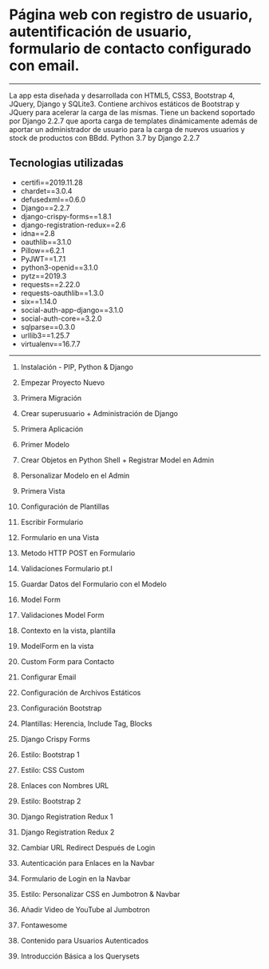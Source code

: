 # Página web con registro de usuario, autentificación de usuario, formulario de contacto configurado con email.
---

La app esta diseñada y desarrollada con HTML5, CSS3, Bootstrap 4, JQuery, Django y SQLite3. Contiene archivos estáticos de Bootstrap y JQuery para acelerar la carga de las mismas. Tiene un backend soportado por Django 2.2.7 que aporta carga de templates dinámicamente además de aportar un administrador de usuario para la carga de nuevos usuarios y stock de productos con BBdd. Python 3.7 by Django 2.2.7

## Tecnologias utilizadas

- certifi==2019.11.28
- chardet==3.0.4
- defusedxml==0.6.0
- Django==2.2.7
- django-crispy-forms==1.8.1
- django-registration-redux==2.6
- idna==2.8
- oauthlib==3.1.0
- Pillow==6.2.1
- PyJWT==1.7.1
- python3-openid==3.1.0
- pytz==2019.3
- requests==2.22.0
- requests-oauthlib==1.3.0
- six==1.14.0
- social-auth-app-django==3.1.0
- social-auth-core==3.2.0
- sqlparse==0.3.0
- urllib3==1.25.7
- virtualenv==16.7.7

---

1. Instalación - PIP, Python & Django

2. Empezar Proyecto Nuevo

3. Primera Migración

4. Crear superusuario + Administración de Django

5. Primera Aplicación

6. Primer Modelo

7. Crear Objetos en Python Shell + Registrar Model en Admin

8. Personalizar Modelo en el Admin

9. Primera Vista

10. Configuración de Plantillas

11. Escribir Formulario

12. Formulario en una Vista

13. Metodo HTTP POST en Formulario

14. Validaciones Formulario pt.I

15. Guardar Datos del Formulario con el Modelo

16. Model Form

17. Validaciones Model Form

18. Contexto en la vista, plantilla

19. ModelForm en la vista

20. Custom Form para Contacto

21. Configurar Email

22. Configuración de Archivos Estáticos

23. Configuración Bootstrap

24. Plantillas: Herencia, Include Tag, Blocks

25. Django Crispy Forms

26. Estilo: Bootstrap 1

27. Estilo: CSS Custom

28. Enlaces con Nombres URL

29. Estilo: Bootstrap 2

30. Django Registration Redux 1

31. Django Registration Redux 2

32. Cambiar URL Redirect Después de Login

33. Autenticación para Enlaces en la Navbar

34. Formulario de Login en la Navbar

35. Estilo: Personalizar CSS en Jumbotron & Navbar

36. Añadir Video de YouTube al Jumbotron

37. Fontawesome

38. Contenido para Usuarios Autenticados

39. Introducción Básica a los Querysets

